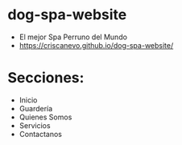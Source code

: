 # dog-spa-website

- El mejor Spa Perruno del Mundo 
- https://criscanevo.github.io/dog-spa-website/

# Secciones: 
- Inicio
- Guardería
- Quienes Somos
- Servicios
- Contactanos
